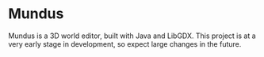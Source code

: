 # Mundus

Mundus is a 3D world editor, built with Java and LibGDX.
This project is at a very early stage in development, so expect large
changes in the future.